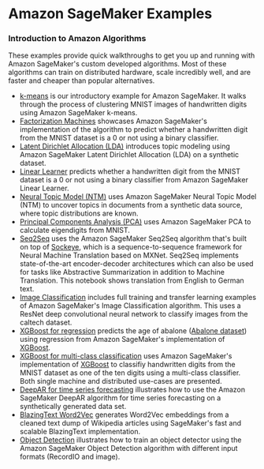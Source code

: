 # Amazon SageMaker Examples

### Introduction to Amazon Algorithms

These examples provide quick walkthroughs to get you up and running with Amazon SageMaker's custom developed algorithms.  Most of these algorithms can train on distributed hardware, scale incredibly well, and are faster and cheaper than popular alternatives.

- [k-means](../sagemaker-python-sdk/1P_kmeans_highlevel) is our introductory example for Amazon SageMaker.  It walks through the process of clustering MNIST images of handwritten digits using Amazon SageMaker k-means.
- [Factorization Machines](factorization_machines_mnist) showcases Amazon SageMaker's implementation of the algorithm to predict whether a handwritten digit from the MNIST dataset is a 0 or not using a binary classifier.
- [Latent Dirichlet Allocation (LDA)](lda_topic_modeling) introduces topic modeling using Amazon SageMaker Latent Dirichlet Allocation (LDA) on a synthetic dataset.
- [Linear Learner](linear_learner_mnist) predicts whether a handwritten digit from the MNIST dataset is a 0 or not using a binary classifier from Amazon SageMaker Linear Learner.
- [Neural Topic Model (NTM)](ntm_synthetic) uses Amazon SageMaker Neural Topic Model (NTM) to uncover topics in documents from a synthetic data source, where topic distributions are known.
- [Principal Components Analysis (PCA)](pca_mnist) uses Amazon SageMaker PCA to calculate eigendigits from MNIST.
- [Seq2Seq](seq2seq) uses the Amazon SageMaker Seq2Seq algorithm that's built on top of [Sockeye](https://github.com/awslabs/sockeye), which is a sequence-to-sequence framework for Neural Machine Translation based on MXNet.  Seq2Seq implements state-of-the-art encoder-decoder architectures which can also be used for tasks like Abstractive Summarization in addition to Machine Translation.  This notebook shows translation from English to German text.
- [Image Classification](introduction_to_amazon_algorithms/imageclassification_caltech) includes full training and transfer learning examples of Amazon SageMaker's Image Classification algorithm.  This uses a ResNet deep convolutional neural network to classify images from the caltech dataset.
- [XGBoost for regression](xgboost_abalone) predicts the age of abalone ([Abalone dataset](https://www.csie.ntu.edu.tw/~cjlin/libsvmtools/datasets/regression.html)) using regression from Amazon SageMaker's implementation of [XGBoost](https://github.com/dmlc/xgboost).
- [XGBoost for multi-class classification](xgboost_mnist) uses Amazon SageMaker's implementation of [XGBoost](https://github.com/dmlc/xgboost) to classifiy handwritten digits from the MNIST dataset as one of the ten digits using a multi-class classifier. Both single machine and distributed use-cases are presented.
- [DeepAR for time series forecasting](deepar_synthetic) illustrates how to use the Amazon SageMaker DeepAR algorithm for time series forecasting on a synthetically generated data set.
- [BlazingText Word2Vec](blazingtext_word2vec_text8) generates Word2Vec embeddings from a cleaned text dump of Wikipedia articles using SageMaker's fast and scalable BlazingText implementation.
- [Object Detection](object_detection_pascalvoc_coco) illustrates how to train an object detector using the Amazon SageMaker Object Detection algorithm with different input formats (RecordIO and image).
